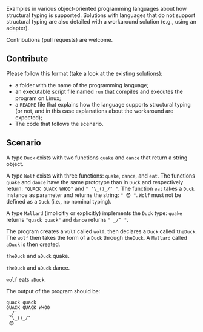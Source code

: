 Examples in various object-oriented programming languages about how structural typing is supported.
Solutions with languages that do not support structural typing are also detailed with a workaround solution (e.g., using an adapter).

Contributions (pull requests) are welcome.

## Contribute

Please follow this format (take a look at the existing solutions):
- a folder with the name of the programming language;
- an executable script file named `run` that compiles and executes the program on Linux;
- a `README` file that explains how the language supports structural typing (or not, and in this case explanations about the workaround are expected);
- The code that follows the scenario.

## Scenario

A type `Duck` exists with two functions `quake` and `dance` that return a string object.

A type `Wolf` exists with three functions: `quake`, `dance`, and `eat`. The functions `quake` and `dance` have the same prototype than in `Duck` and respectively return: `"QUACK QUACK WHOO"` and `" ¯\_()_/¯ "`. The function `eat` takes a `Duck` instance as parameter and returns the string: `" 😈 "`. `Wolf` must not be defined as a `Duck` (i.e., no nominal typing). 

A type `Mallard` (implicitly or explicitly) implements the `Duck` type: `quake` returns `"quack quack"` and `dance` returns `" _/¯ "`.

The program creates a `Wolf` called `wolf`, then declares a `Duck` called `theDuck`. The `wolf` then takes the form of a `Duck` through `theDuck`. A `Mallard` called `aDuck` is then created.

`theDuck` and `aDuck` quake.

`theDuck` and `aDuck` dance.

`wolf` eats `aDuck`.

The output of the program should be:

```
quack quack
QUACK QUACK WHOO
 _/¯ 
 ¯\_()_/¯ 
 😈 
 ```
